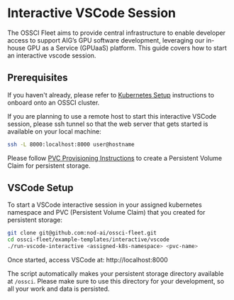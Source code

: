 # Interactive VSCode Session

The OSSCI Fleet aims to provide central infrastructure to enable developer access to support AIG’s GPU software development, leveraging our in-house GPU as a Service (GPUaaS) platform.
This guide covers how to start an interactive vscode session.

## Prerequisites

If you haven't already, please refer to [Kubernetes Setup](https://github.com/nod-ai/ossci-fleet/blob/main/README.md#step-1-kubernetes-setup) instructions to onboard onto an OSSCI cluster.

If you are planning to use a remote host to start this interactive VSCode session, please ssh tunnel so that the 
web server that gets started is available on your local machine:

```bash
ssh -L 8000:localhost:8000 user@hostname
```

Please follow [PVC Provisioning Instructions](https://amd.atlassian.net/wiki/spaces/SHARK/pages/1147359911/How+To+Create+Persistent+Volume+Claims) to create a Persistent Volume Claim for persistent storage.

## VSCode Setup

To start a VSCode interactive session in your assigned kubernetes namespace and PVC (Persistent Volume Claim) 
that you created for persistent storage:

```bash
git clone git@github.com:nod-ai/ossci-fleet.git
cd ossci-fleet/example-templates/interactive/vscode
./run-vscode-interactive <assigned-k8s-namespace> <pvc-name>
```

Once started, access VSCode at: http://localhost:8000

The script automatically makes your persistent storage directory available at `/ossci`. Please make sure to use this directory for your development, so all your work and data is persisted.
